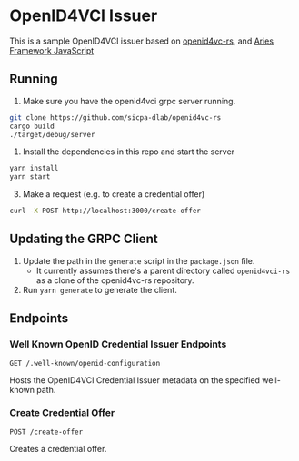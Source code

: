# OpenID4VCI Issuer

This is a sample OpenID4VCI issuer based on [openid4vc-rs](https://github.com/sicpa-dlab/openid4vc-rs), and [Aries Framework JavaScript](https://github.com/hyperledger/aries-framework-javascript)

## Running

1. Make sure you have the openid4vci grpc server running.

```sh
git clone https://github.com/sicpa-dlab/openid4vc-rs
cargo build
./target/debug/server
```

1. Install the dependencies in this repo and start the server

```sh
yarn install
yarn start
```

3. Make a request (e.g. to create a credential offer)

```sh
curl -X POST http://localhost:3000/create-offer
```

## Updating the GRPC Client

1. Update the path in the `generate` script in the `package.json` file.
   - It currently assumes there's a parent directory called `openid4vci-rs` as a clone of the openid4vc-rs repository.
2. Run `yarn generate` to generate the client.

## Endpoints

### Well Known OpenID Credential Issuer Endpoints

`GET /.well-known/openid-configuration`

Hosts the OpenID4VCI Credential Issuer metadata on the specified well-known path.

### Create Credential Offer

`POST /create-offer`

Creates a credential offer.
